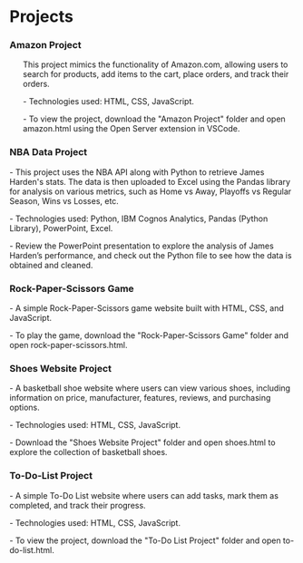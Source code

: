 # Projects
<h3>Amazon Project</h3>
<ul>
  <p> This project mimics the functionality of Amazon.com, allowing users to search for products, add items to the cart, place orders, and track their orders.</p>
<p>- Technologies used: HTML, CSS, JavaScript.</p>
<p>- To view the project, download the "Amazon Project" folder and open amazon.html using the Open Server extension in VSCode.</p>
</ul>
<h3>NBA Data Project</h3> 
<p>- This project uses the NBA API along with Python to retrieve James Harden's stats. The data is then uploaded to Excel using the Pandas library for analysis on various metrics, such as Home vs Away, Playoffs vs Regular Season, Wins vs Losses, etc.</p>
<p>- Technologies used: Python, IBM Cognos Analytics, Pandas (Python Library), PowerPoint, Excel.</p>
<p>- Review the PowerPoint presentation to explore the analysis of James Harden’s performance, and check out the Python file to see how the data is obtained and cleaned.</p>
<h3>Rock-Paper-Scissors Game</h3> 
<p>- A simple Rock-Paper-Scissors game website built with HTML, CSS, and JavaScript.</p>
<p>- To play the game, download the "Rock-Paper-Scissors Game" folder and open rock-paper-scissors.html.</p>
<h3>Shoes Website Project</h3> 
<p>- A basketball shoe website where users can view various shoes, including information on price, manufacturer, features, reviews, and purchasing options.</p>
<p>- Technologies used: HTML, CSS, JavaScript.</p>
<p>- Download the "Shoes Website Project" folder and open shoes.html to explore the collection of basketball shoes.</p>
<h3>To-Do-List Project</h3> 
<p>- A simple To-Do List website where users can add tasks, mark them as completed, and track their progress.</p>
<p>- Technologies used: HTML, CSS, JavaScript.</p>
<p>- To view the project, download the "To-Do List Project" folder and open to-do-list.html.</p>
